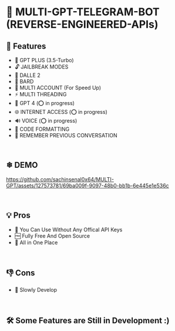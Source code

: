 # 📡 MULTI-GPT-TELEGRAM-BOT (REVERSE-ENGINEERED-APIs)

##  🚀 Features

-  🤖 GPT PLUS (3.5-Turbo)
-  🔓 JAILBREAK MODES
-  🎨 DALLE 2 
-  🌟 BARD
-  🍪 MULTI ACCOUNT (For Speed Up)
-  ⚡️ MULTI THREADING
-  🤖 GPT 4 (⭕ in progress)
-  🌐 INTERNET ACCESS (⭕ in progress)
-  🔊 VOICE (⭕ in progress)
-  🌈 CODE FORMATTING
-  🧠 REMEMBER PREVIOUS CONVERSATION


<br>

## ❄ DEMO


https://github.com/sachinsenal0x64/MULTI-GPT/assets/127573781/69ba009f-9097-48b0-bb1b-6e445e1e536c




<br>

## 💡 Pros

- 🍕 You Can Use Without Any Offical API Keys
- 🆓 Fully Free And Open Source
- 🧰 All in One Place
  

<br>


## 👎 Cons

- 🐌 Slowly Develop


<br>
 
## 🛠 Some Features are Still in Development :)
